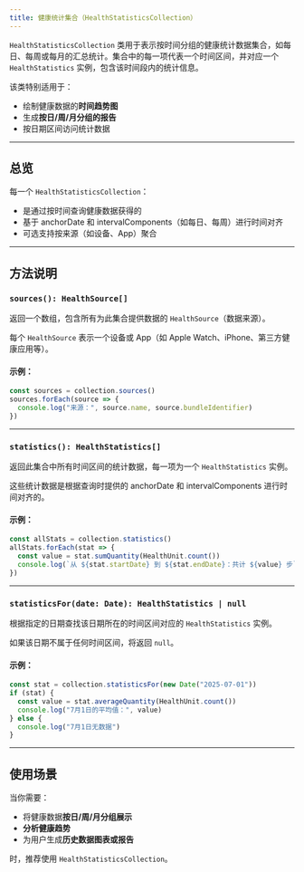 ```yaml
---
title: 健康统计集合（HealthStatisticsCollection）
---
```

`HealthStatisticsCollection` 类用于表示按时间分组的健康统计数据集合，如每日、每周或每月的汇总统计。集合中的每一项代表一个时间区间，并对应一个 `HealthStatistics` 实例，包含该时间段内的统计信息。

该类特别适用于：

* 绘制健康数据的**时间趋势图**
* 生成**按日/周/月分组的报告**
* 按日期区间访问统计数据

---

## 总览

每一个 `HealthStatisticsCollection`：

* 是通过按时间查询健康数据获得的
* 基于 anchorDate 和 intervalComponents（如每日、每周）进行时间对齐
* 可选支持按来源（如设备、App）聚合

---

## 方法说明

### `sources(): HealthSource[]`

返回一个数组，包含所有为此集合提供数据的 `HealthSource`（数据来源）。

每个 `HealthSource` 表示一个设备或 App（如 Apple Watch、iPhone、第三方健康应用等）。

#### 示例：

```ts
const sources = collection.sources()
sources.forEach(source => {
  console.log("来源：", source.name, source.bundleIdentifier)
})
```

---

### `statistics(): HealthStatistics[]`

返回此集合中所有时间区间的统计数据，每一项为一个 `HealthStatistics` 实例。

这些统计数据是根据查询时提供的 anchorDate 和 intervalComponents 进行时间对齐的。

#### 示例：

```ts
const allStats = collection.statistics()
allStats.forEach(stat => {
  const value = stat.sumQuantity(HealthUnit.count())
  console.log(`从 ${stat.startDate} 到 ${stat.endDate}：共计 ${value} 步`)
})
```

---

### `statisticsFor(date: Date): HealthStatistics | null`

根据指定的日期查找该日期所在的时间区间对应的 `HealthStatistics` 实例。

如果该日期不属于任何时间区间，将返回 `null`。

#### 示例：

```ts
const stat = collection.statisticsFor(new Date("2025-07-01"))
if (stat) {
  const value = stat.averageQuantity(HealthUnit.count())
  console.log("7月1日的平均值：", value)
} else {
  console.log("7月1日无数据")
}
```

---

## 使用场景

当你需要：

* 将健康数据**按日/周/月分组展示**
* **分析健康趋势**
* 为用户生成**历史数据图表或报告**

时，推荐使用 `HealthStatisticsCollection`。
